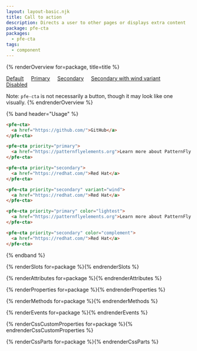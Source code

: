 ```yaml
---
layout: layout-basic.njk
title: Call to action
description: Directs a user to other pages or displays extra content
package: pfe-cta
packages:
  - pfe-cta
tags:
  - component
---
```


<style>
  .cta-overview pfe-cta {
    margin-right: 16px;
    margin-bottom: 16px;
  }
</style>

{% renderOverview for=package, title=title %}
  <div class="cta-overview">
    <pfe-cta>
      <a href="#">Default</a>
    </pfe-cta>
    <pfe-cta priority="primary">
      <a href="#">Primary</a>
    </pfe-cta>
    <pfe-cta priority="secondary">
      <a href="#">Secondary</a>
    </pfe-cta>
    <pfe-cta priority="secondary" variant="wind">
      <a href="#">Secondary with wind variant</a>
    </pfe-cta>
    <pfe-cta aria-disabled="true">
      <a href="#">Disabled</a>
    </pfe-cta>
  </div>

  Note: `pfe-cta` is not necessarily a button, though it may look like one visually.
{% endrenderOverview %}

{% band header="Usage" %}
  ```html
  <pfe-cta>
    <a href="https://github.com/">GitHub</a>
  </pfe-cta>

  <pfe-cta priority="primary">
    <a href="https://patternflyelements.org">Learn more about PatternFly Elements</a>
  </pfe-cta>

  <pfe-cta priority="secondary">
    <a href="https://redhat.com/">Red Hat</a>
  </pfe-cta>

  <pfe-cta priority="secondary" variant="wind">
    <a href="https://redhat.com/">Red Hat</a>
  </pfe-cta>

  <pfe-cta priority="primary" color="lightest">
    <a href="https://patternflyelements.org">Learn more about PatternFly Elements</a>
  </pfe-cta>

  <pfe-cta priority="secondary" color="complement">
    <a href="https://redhat.com/">Red Hat</a>
  </pfe-cta>
  ```
{% endband %}

{% renderSlots for=package %}{% endrenderSlots %}

{% renderAttributes for=package %}{% endrenderAttributes %}

{% renderProperties for=package %}{% endrenderProperties %}

{% renderMethods for=package %}{% endrenderMethods %}

{% renderEvents for=package %}{% endrenderEvents %}

{% renderCssCustomProperties for=package %}{% endrenderCssCustomProperties %}

{% renderCssParts for=package %}{% endrenderCssParts %}
